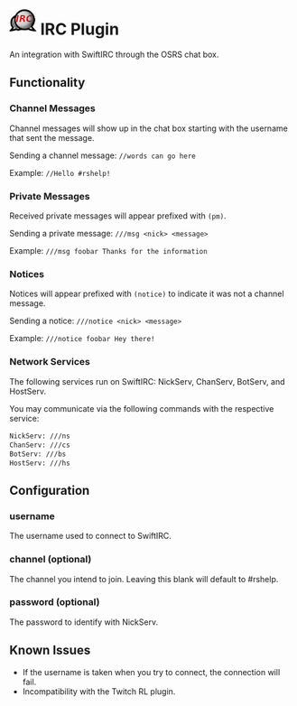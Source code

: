 # ![Logo](icon.png) IRC Plugin

An integration with SwiftIRC through the OSRS chat box.

## Functionality

### Channel Messages

Channel messages will show up in the chat box starting with the username that sent the message.

Sending a channel message: `//words can go here`

Example: `//Hello #rshelp!`

### Private Messages

Received private messages will appear prefixed with `(pm)`.

Sending a private message: `///msg <nick> <message>`

Example: `///msg foobar Thanks for the information`

### Notices

Notices will appear prefixed with `(notice)` to indicate it was not a channel message.

Sending a notice: `///notice <nick> <message>`

Example: `///notice foobar Hey there!`

### Network Services

The following services run on SwiftIRC: NickServ, ChanServ, BotServ, and HostServ.

You may communicate via the following commands with the respective service:

```
NickServ: ///ns
ChanServ: ///cs
BotServ: ///bs
HostServ: ///hs
```

## Configuration

### username

The username used to connect to SwiftIRC.

### channel (optional)

The channel you intend to join. Leaving this blank will default to #rshelp.

### password (optional)

The password to identify with NickServ.


## Known Issues

* If the username is taken when you try to connect, the connection will fail.
* Incompatibility with the Twitch RL plugin.
